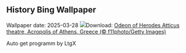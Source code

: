 ## History Bing Wallpaper
Wallpaper date: 2025-03-28
![](https://www.bing.com/th?id=OHR.OdeonAthens_EN-CA9280527970_UHD.jpg&w=1000)Download: [Odeon of Herodes Atticus theatre, Acropolis of Athens, Greece (© f11photo/Getty Images)](https://www.bing.com/th?id=OHR.OdeonAthens_EN-CA9280527970_UHD.jpg)

Auto get programm by LtgX
